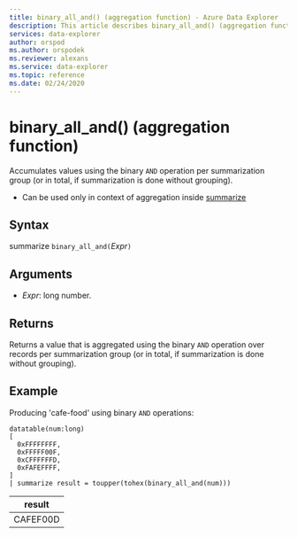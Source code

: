 ```yaml
---
title: binary_all_and() (aggregation function) - Azure Data Explorer
description: This article describes binary_all_and() (aggregation function) in Azure Data Explorer.
services: data-explorer
author: orspod
ms.author: orspodek
ms.reviewer: alexans
ms.service: data-explorer
ms.topic: reference
ms.date: 02/24/2020
---
```

# binary_all_and() (aggregation function)

Accumulates values using the binary `AND` operation per summarization group (or in total, if summarization is done without grouping).

* Can be used only in context of aggregation inside [summarize](summarizeoperator.md)

## Syntax

summarize `binary_all_and(`*Expr*`)`

## Arguments

* *Expr*: long number.

## Returns

Returns a value that is aggregated using the binary `AND` operation over records per summarization group (or in total, if summarization is done without grouping).

## Example

Producing 'cafe-food' using binary `AND` operations:

<!-- csl: https://help.apl.windows.net/Samples -->
```apl
datatable(num:long)
[
  0xFFFFFFFF, 
  0xFFFFF00F,
  0xCFFFFFFD,
  0xFAFEFFFF,
]
| summarize result = toupper(tohex(binary_all_and(num)))
```

|result|
|---|
|CAFEF00D|
